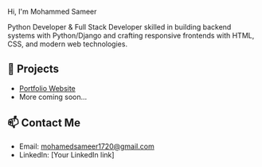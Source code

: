  Hi, I'm Mohammed Sameer 

Python Developer & Full Stack Developer skilled in building backend systems with Python/Django and crafting responsive frontends with HTML, CSS, and modern web technologies.

## 🚀 Projects
- [Portfolio Website](https://github.com/mohamedsameer0305/portfolio)
- More coming soon...

## 📫 Contact Me
- Email: mohamedsameer1720@gmail.com
- LinkedIn: [Your LinkedIn link]
